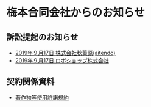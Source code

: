 # 梅本合同会社からのお知らせ

## 訴訟提起のお知らせ
* [2019年９月17日 株式会社秋葉原(aitendo)](20190917-akihabara.md) 
* [2019年９月17日 ロボショップ株式会社](lawsuit/20190917-roboshop.md)

## 契約関係資料
* [著作物等使用許諾規約](licensing.md)
